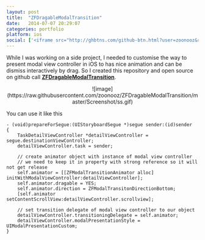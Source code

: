 ```yaml
---
layout: post
title:  "ZFDragableModalTransition"
date:   2014-07-07 20:29:07
categories: portfolio
platform: ios
social: ['<iframe src="http://ghbtns.com/github-btn.html?user=zoonooz&repo=ZFDragableModalTransition&type=watch&count=true" height="20" width="90" frameborder="0" scrolling="0" style="width:100px; height: 20px; margin-bottom: -6px" allowTransparency="true"></iframe>']
---
```


While I was working on a side project, I needed to customise the way to present modal view controller in iOS to has nice animation and can be dismiss interactively by drag. So I created this repository and open source on github call [**ZFDragableModalTransition**](https://github.com/zoonooz/ZFDragableModalTransition).

<center>
![image](https://raw.githubusercontent.com/zoonooz/ZFDragableModalTransition/master/Screenshot/ss.gif)
</center>

You can use it like this

```objc
- (void)prepareForSegue:(UIStoryboardSegue *)segue sender:(id)sender
{
    TaskDetailViewController *detailViewController = segue.destinationViewController;
    detailViewController.task = sender;

    // create animator object with instance of modal view controller
    // we need to keep it in property with strong reference so it will not get release
    self.animator = [[ZFModalTransitionAnimator alloc] initWithModalViewController:detailViewController];
    self.animator.dragable = YES;
    self.animator.direction = ZFModalTransitonDirectionBottom;
    [self.animator setContentScrollView:detailViewController.scrollview];

    // set transition delegate of modal view controller to our object
    detailViewController.transitioningDelegate = self.animator;
    detailViewController.modalPresentationStyle = UIModalPresentationCustom;
}
```
